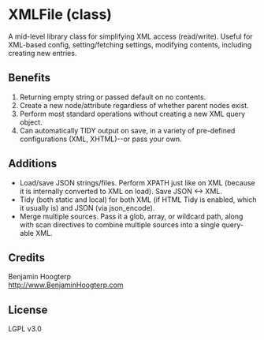 # XMLFile (class)

A mid-level library class for simplifying XML access (read/write).  Useful for XML-based config, setting/fetching settings,
modifying contents, including creating new entries.

## Benefits

1. Returning empty string or passed default on no contents.
1. Create a new node/attribute regardless of whether parent nodes exist.
1. Perform most standard operations without creating a new XML query object.
1. Can automatically TIDY output on save, in a variety of pre-defined configurations (XML, XHTML)--or pass your own.

## Additions

- Load/save JSON strings/files.  Perform XPATH just like on XML (because it is internally converted to XML on load).  Save JSON <-> XML.
- Tidy (both static and local) for both XML (if HTML Tidy is enabled, which it usually is) and JSON (via json_encode).
- Merge multiple sources.  Pass it a glob, array, or wildcard path, along with scan directives to combine multiple sources into a single query-able XML.

## Credits

Benjamin Hoogterp  
http://www.BenjaminHoogterp.com

## License

LGPL v3.0
